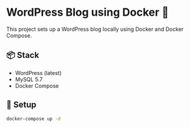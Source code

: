 # WordPress Blog using Docker 🐳

This project sets up a WordPress blog locally using Docker and Docker Compose.

## 📦 Stack
- WordPress (latest)
- MySQL 5.7
- Docker Compose

## 🚀 Setup

```bash
docker-compose up -d
